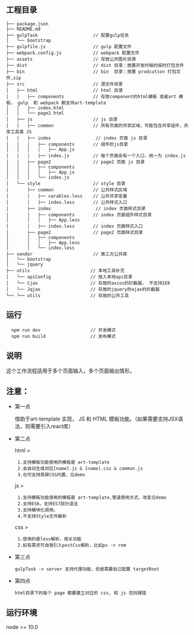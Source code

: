## 工程目录
```
├── package.json                 
├── README.md
├── gulpTask                     // 配置gulp任务
│   └── bootstrap                  
├── gulpfile.js                  // gulp 配置文件
├── webpack.config.js            // webpack 配置文件
├── assets                       // 存放公共图片资源
├── dist                         // dist 目录：放置开发时候的临时打包文件
├── bin                          // bin  目录：放置 prodcution 打包文件,zip
├── src                          // 源文件目录
│   ├── html                     // html 目录 
│   │   ├── components           // 存放component的html模板 或者art 模板， gulp  和 webpack 都支持art-template
│   │   ├── index.html
│   │   └── page2.html
│   ├── js                       // js 目录 
│   │   ├── common               // 所有页面的共享区域，可能包含共享组件，共享工具类 JS
│   │   ├── index                 // index 页面 js 目录
│   │   │   ├── components       // 组件的js目录 
│   │   │   │   ├── App.js
│   │   │   ├── index.js         // 每个页面会有一个入口，统一为 index.js
│   │   ├── page2                // page2 页面 js 目录
│   │   │   ├── components
│   │   │   │   ├── App.js
│   │   │   └── index.js
│   └── style                    // style 目录
│       ├── common               // 公共样式区域
│       │   ├── varables.less    // 公共共享变量
│       │   ├── index.less       // 公共样式入口
│       ├── index                 // index 页面样式目录    
│       │   ├── components       // index 页面组件样式目录
│       │   │   ├── App.less 
│       │   ├── index.less       // index 页面样式入口
│       ├── page2                // page2 页面样式目录
│       │   ├── components       
│       │   │   ├── App.less
│       │   └── index.less       
├── vendor                       // 第三方公共库
│   └── bootstrap
│   └── jquery
├── utils                       // 本地工具补充
│   └── apiConfig               // 放入本地api目录
│   └── Cjax                    // 存放的axios的拦截器， 不支持IE8
│   └── Jqjax                   // 存放的jquery的ajax的拦截器
└── └── utils                   // 存放的公共工具
```
## 运行
```
  npm run dev                   // 开发模式
  npm run build                 // 发布模式
```

## 说明

这个工作流程适用于多个页面输入，多个页面输出情形。

## 注意：

* 第一点

    借助于art-template 实现， JS 和 HTML 模板功能。（如果需要支持JSX语法，则需要引入react库）

* 第二点

    html > 

       1.支持模板功能使用的模板是 art-template
       2.会自动生成对应[name].js & [name].css & common.js
       3.也可支持首屏CSS内置，见demo

    js > 

       1.支持模板功能使用的模板是 art-template,管道使用方式，改变见demo
       2.支持ES6，支持ES7部分语法
       3.支持模块化调用。
       4.不支持Style文件解析
    
    css > 

       1.使用的是less解析，相关功能
       2.如有需求可自我引入postCss解析，比如px -> rem

* 第三点

      gulpTask -> server 支持代理功能，但是需要自己配置 targetRoot 


* 第四点

      html目录下的每个 page 都要建立对应的 css, 和 js 否则报错

## 运行环境

node >= 10.0

